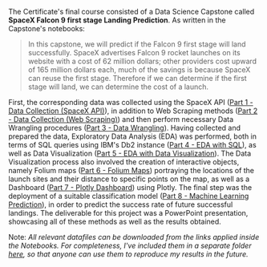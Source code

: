 The Certificate's final course consisted of a Data Science Capstone called **SpaceX Falcon 9 first stage Landing Prediction**. As written in the Capstone's notebooks:

> In this capstone, we will predict if the Falcon 9 first stage will land successfully. SpaceX advertises Falcon 9 rocket launches on its website with a cost of 62 million dollars; other providers cost upward of 165 million dollars each, much of the savings is because SpaceX can reuse the first stage. Therefore if we can determine if the first stage will land, we can determine the cost of a launch.

First, the corresponding data was collected using the SpaceX API ([Part 1 - Data Collection (SpaceX API)](https://github.com/srigas/IBM_Data_Science_Certificate/blob/main/10%20-%20Applied%20Data%20Science%20Capstone/Part%201%20-%20Data%20Collection%20(SpaceX%20API).ipynb)), in addition to Web Scraping methods ([Part 2 - Data Collection (Web Scraping)](https://github.com/srigas/IBM_Data_Science_Certificate/blob/main/10%20-%20Applied%20Data%20Science%20Capstone/Part%202%20-%20Data%20Collection%20(Web%20Scraping).ipynb)) and then perform necessary Data Wrangling procedures ([Part 3 - Data Wrangling](https://github.com/srigas/IBM_Data_Science_Certificate/blob/main/10%20-%20Applied%20Data%20Science%20Capstone/Part%203%20-%20Data%20Wrangling.ipynb)). Having collected and prepared the data, Exploratory Data Analysis (EDA) was performed, both in terms of SQL queries using IBM's Db2 instance ([Part 4 - EDA with SQL](https://github.com/srigas/IBM_Data_Science_Certificate/blob/main/10%20-%20Applied%20Data%20Science%20Capstone/Part%204%20-%20EDA%20with%20SQL.sql)), as well as Data Visualization ([Part 5 - EDA with Data Visualization](https://github.com/srigas/IBM_Data_Science_Certificate/blob/main/10%20-%20Applied%20Data%20Science%20Capstone/Part%205%20-%20EDA%20with%20Data%20Visualization.ipynb)). The Data Visualization process also involved the creation of interactive objects, namely Folium maps ([Part 6 - Folium Maps](https://github.com/srigas/IBM_Data_Science_Certificate/blob/main/10%20-%20Applied%20Data%20Science%20Capstone/Part%206%20-%20Folium%20Maps.ipynb)) portraying the locations of the launch sites and their distance to specific points on the map, as well as a Dashboard ([Part 7 - Plotly Dashboard](https://github.com/srigas/IBM_Data_Science_Certificate/blob/main/10%20-%20Applied%20Data%20Science%20Capstone/Part%207%20-%20Plotly%20Dashboard.py)) using Plotly. The final step was the deployment of a suitable classification model ([Part 8 - Machine Learning Prediction](https://github.com/srigas/IBM_Data_Science_Certificate/blob/main/10%20-%20Applied%20Data%20Science%20Capstone/Part%207%20-%20Plotly%20Dashboard.py)), in order to predict the success rate of future successful landings. The deliverable for this project was a PowerPoint presentation, showcasing all of these methods as well as the results obtained.

Note: *All relevant datafiles can be downloaded from the links applied inside the Notebooks. For completeness, I've included them in a separate folder [here](https://github.com/srigas/IBM_Data_Science_Certificate/tree/main/10%20-%20Applied%20Data%20Science%20Capstone/Data%20Files), so that anyone can use them to reproduce my results in the future.*
